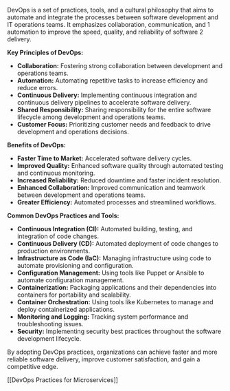 DevOps is a set of practices, tools, and a cultural philosophy that aims to automate and integrate the processes between software development and IT operations teams. It emphasizes collaboration, communication, and 1 automation to improve the speed, quality, and reliability of software 2 delivery.  



**Key Principles of DevOps:**

- **Collaboration:** Fostering strong collaboration between development and operations teams.
- **Automation:** Automating repetitive tasks to increase efficiency and reduce errors.
- **Continuous Delivery:** Implementing continuous integration and continuous delivery pipelines to accelerate software delivery.
- **Shared Responsibility:** Sharing responsibility for the entire software lifecycle among development and operations teams.
- **Customer Focus:** Prioritizing customer needs and feedback to drive development and operations decisions.

**Benefits of DevOps:**

- **Faster Time to Market:** Accelerated software delivery cycles.
- **Improved Quality:** Enhanced software quality through automated testing and continuous monitoring.
- **Increased Reliability:** Reduced downtime and faster incident resolution.
- **Enhanced Collaboration:** Improved communication and teamwork between development and operations teams.
- **Greater Efficiency:** Automated processes and streamlined workflows.

**Common DevOps Practices and Tools:**

- **Continuous Integration (CI):** Automated building, testing, and integration of code changes.
- **Continuous Delivery (CD):** Automated deployment of code changes to production environments.
- **Infrastructure as Code (IaC):** Managing infrastructure using code to automate provisioning and configuration.
- **Configuration Management:** Using tools like Puppet or Ansible to automate configuration management.
- **Containerization:** Packaging applications and their dependencies into containers for portability and scalability.
- **Container Orchestration:** Using tools like Kubernetes to manage and deploy containerized applications.
- **Monitoring and Logging:** Tracking system performance and troubleshooting issues.
- **Security:** Implementing security best practices throughout the software development lifecycle.

By adopting DevOps practices, organizations can achieve faster and more reliable software delivery, improve customer satisfaction, and gain a competitive edge.


[[DevOps Practices for Microservices]]
